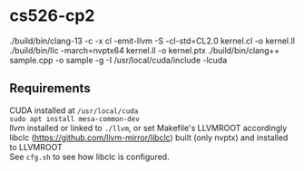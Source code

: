 # cs526-cp2
./build/bin/clang-13 -c -x cl -emit-llvm -S -cl-std=CL2.0 kernel.cl -o kernel.ll
./build/bin/llc -march=nvptx64 kernel.ll -o kernel.ptx
./build/bin/clang++ sample.cpp -o sample -g -I /usr/local/cuda/include -lcuda

## Requirements
CUDA installed at `/usr/local/cuda`  
`sudo apt install mesa-common-dev`  
llvm installed or linked to `./llvm`, or set Makefile's LLVMROOT accordingly  
libclc (https://github.com/llvm-mirror/libclc) built (only nvptx) and installed to LLVMROOT  
See `cfg.sh` to see how libclc is configured.
